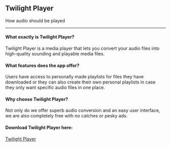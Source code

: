 
## Twilight Player  
  
How audio should be played

---------------


#### What exactly is Twilight Player? 

Twilight Player is a media player that lets you convert your audio files into high-quality sounding and playable media files.  

#### What features does the app offer?

Users have access to personally made playlists for files they have downloaded or they can also create their own personal playlists in case they only want specific audio files in one place.

#### Why choose Twilight Player?

Not only do we offer superb audio conversion and an easy user interface, we are also completely free with no catches or pesky ads. 

#### Download Twilight Player here:
<a href="">Twilight Player</a>
